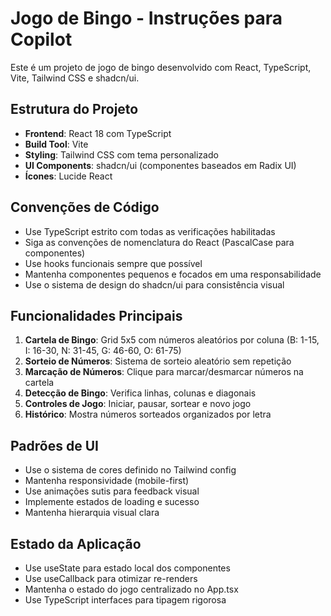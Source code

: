 <!-- Use this file to provide workspace-specific custom instructions to Copilot. For more details, visit https://code.visualstudio.com/docs/copilot/copilot-customization#_use-a-githubcopilotinstructionsmd-file -->

# Jogo de Bingo - Instruções para Copilot

Este é um projeto de jogo de bingo desenvolvido com React, TypeScript, Vite, Tailwind CSS e shadcn/ui.

## Estrutura do Projeto

- **Frontend**: React 18 com TypeScript
- **Build Tool**: Vite
- **Styling**: Tailwind CSS com tema personalizado
- **UI Components**: shadcn/ui (componentes baseados em Radix UI)
- **Ícones**: Lucide React

## Convenções de Código

- Use TypeScript estrito com todas as verificações habilitadas
- Siga as convenções de nomenclatura do React (PascalCase para componentes)
- Use hooks funcionais sempre que possível
- Mantenha componentes pequenos e focados em uma responsabilidade
- Use o sistema de design do shadcn/ui para consistência visual

## Funcionalidades Principais

1. **Cartela de Bingo**: Grid 5x5 com números aleatórios por coluna (B: 1-15, I: 16-30, N: 31-45, G: 46-60, O: 61-75)
2. **Sorteio de Números**: Sistema de sorteio aleatório sem repetição
3. **Marcação de Números**: Clique para marcar/desmarcar números na cartela
4. **Detecção de Bingo**: Verifica linhas, colunas e diagonais
5. **Controles de Jogo**: Iniciar, pausar, sortear e novo jogo
6. **Histórico**: Mostra números sorteados organizados por letra

## Padrões de UI

- Use o sistema de cores definido no Tailwind config
- Mantenha responsividade (mobile-first)
- Use animações sutis para feedback visual
- Implemente estados de loading e sucesso
- Mantenha hierarquia visual clara

## Estado da Aplicação

- Use useState para estado local dos componentes
- Use useCallback para otimizar re-renders
- Mantenha o estado do jogo centralizado no App.tsx
- Use TypeScript interfaces para tipagem rigorosa
